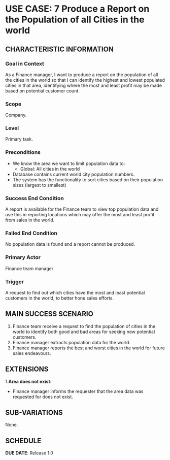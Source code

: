 # USE CASE: 7 Produce a Report on the Population of all Cities in the world

## CHARACTERISTIC INFORMATION

### Goal in Context

As a Finance manager, I want to produce a report on the population of all the cities in the world so that I can identify the highest and lowest populated cities in that area, identifying where the most and least profit may be made based on potential customer count.

### Scope

Company.

### Level

Primary task.

### Preconditions

- We know the area we want to limit population data to:
    - Global: All cities in the world
- Database contains current world city population numbers.
- The system has the functionality to sort cities based on their population sizes (largest to smallest)

### Success End Condition

A report is available for the Finance team to view top population data and use this in reporting locations which may offer the most and least profit from sales in the world.

### Failed End Condition

No population data is found and a report cannot be produced.

### Primary Actor

Finance team manager

### Trigger

A request to find out which cities have the most and least potential customers in the world, to better hone sales efforts.

## MAIN SUCCESS SCENARIO

1. Finance team receive a request to find the population of cities in the world to identify both good and bad areas for seeking new potential customers.
2. Finance manager extracts population data for the world.
3. Finance manager reports the best and worst cities in the world for future sales endeavours.

## EXTENSIONS

1.**Area does not exist**:
  - Finance manager informs the requester that the area data was requested for does not exist.

## SUB-VARIATIONS

None.

## SCHEDULE

**DUE DATE**: Release 1.0